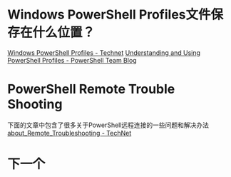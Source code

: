 # Windows PowerShell Profiles文件保存在什么位置？

[Windows PowerShell Profiles - Technet](https://technet.microsoft.com/en-us/library/bb613488(v=vs.85).aspx)
[Understanding and Using PowerShell Profiles - PowerShell Team Blog](http://blogs.technet.com/b/heyscriptingguy/archive/2013/01/04/understanding-and-using-powershell-profiles.aspx)


# PowerShell Remote Trouble Shooting

下面的文章中包含了很多关于PowerShell远程连接的一些问题和解决办法
[about_Remote_Troubleshooting - TechNet](https://technet.microsoft.com/en-us/library/dd347642.aspx)

# 下一个
